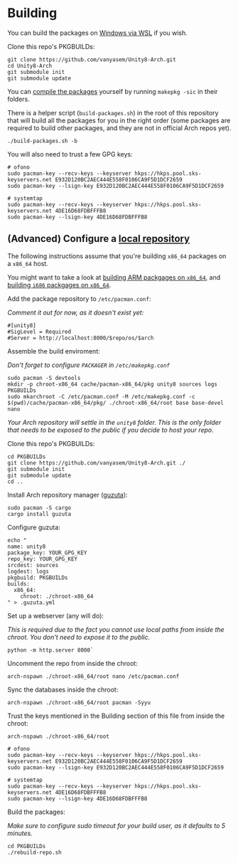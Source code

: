 Building
========

You can build the packages on [Windows via WSL](https://github.com/yuk7/ArchWSL) if you wish.

Clone this repo's PKGBUILDs:
```
git clone https://github.com/vanyasem/Unity8-Arch.git
cd Unity8-Arch
git submodule init
git submodule update
```

You can [compile the packages](https://wiki.archlinux.org/index.php/Makepkg#Usage) yourself by running `makepkg -sic` in their folders.

There is a helper script (`build-packages.sh`) in the root of this repository that will build all the packages for you in the right order (some packages are required to build other packages, and they are not in official Arch repos yet).

```
./build-packages.sh -b
```

You will also need to trust a few GPG keys:
```
# ofono
sudo pacman-key --recv-keys --keyserver hkps://hkps.pool.sks-keyservers.net E932D120BC2AEC444E558F0106CA9F5D1DCF2659
sudo pacman-key --lsign-key E932D120BC2AEC444E558F0106CA9F5D1DCF2659

# systemtap
sudo pacman-key --recv-keys --keyserver hkps://hkps.pool.sks-keyservers.net 4DE16D68FDBFFFB8
sudo pacman-key --lsign-key 4DE16D68FDBFFFB8
```

## (Advanced) Configure a [local repository](https://wiki.archlinux.org/index.php/Pacman/Tips_and_tricks#Custom_local_repository)

The following instructions assume that you're building `x86_64` packages on a `x86_64` host.

You might want to take a look at [building ARM packgages on `x86_64`](BUILDING-ARM.md), and [building `i686` packgages on `x86_64`](BUILDING-I686.md).

Add the package repository to `/etc/pacman.conf`:

_Comment it out for now, as it doesn't exist yet:_
```
#[unity8]
#SigLevel = Required
#Server = http://localhost:8000/$repo/os/$arch
```

Assemble the build enviroment:

_Don't forget to configure `PACKAGER` in `/etc/makepkg.conf`_

```
sudo pacman -S devtools
mkdir -p chroot-x86_64 cache/pacman-x86_64/pkg unity8 sources logs PKGBUILDs
sudo mkarchroot -C /etc/pacman.conf -M /etc/makepkg.conf -c $(pwd)/cache/pacman-x86_64/pkg/ ./chroot-x86_64/root base base-devel nano
```

_Your Arch repository will settle in the `unity8` folder. This is the only folder that needs to be exposed to the public if you decide to host your repo._

Clone this repo's PKGBUILDs:
```
cd PKGBUILDs
git clone https://github.com/vanyasem/Unity8-Arch.git ./
git submodule init
git submodule update
cd ..
```

Install Arch repository manager ([guzuta](https://github.com/eagletmt/guzuta)):
```
sudo pacman -S cargo
cargo install guzuta
```

Configure guzuta:
```
echo "
name: unity8
package_key: YOUR_GPG_KEY
repo_key: YOUR_GPG_KEY
srcdest: sources
logdest: logs
pkgbuild: PKGBUILDs
builds:
  x86_64:
    chroot: ./chroot-x86_64
" > .guzuta.yml
```

Set up a webserver (any will do):

_This is required due to the fact you cannot use local paths from inside the chroot. You don't need to expose it to the public._
```
python -m http.server 8000`
```

Uncomment the repo from inside the chroot:
```
arch-nspawn ./chroot-x86_64/root nano /etc/pacman.conf
```

Sync the databases inside the chroot:
```
arch-nspawn ./chroot-x86_64/root pacman -Syyu
```

Trust the keys mentioned in the Building section of this file from inside the chroot:
```
arch-nspawn ./chroot-x86_64/root

# ofono
sudo pacman-key --recv-keys --keyserver hkps://hkps.pool.sks-keyservers.net E932D120BC2AEC444E558F0106CA9F5D1DCF2659
sudo pacman-key --lsign-key E932D120BC2AEC444E558F0106CA9F5D1DCF2659

# systemtap
sudo pacman-key --recv-keys --keyserver hkps://hkps.pool.sks-keyservers.net 4DE16D68FDBFFFB8
sudo pacman-key --lsign-key 4DE16D68FDBFFFB8
```

Build the packages:

_Make sure to configure sudo timeout for your build user, as it defaults to 5 minutes._
```
cd PKGBUILDs
./rebuild-repo.sh
```
